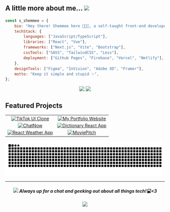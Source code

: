 <h2>A little more about me...  <img src="https://media.giphy.com/media/v1.Y2lkPTc5MGI3NjExY2VqaGNoNTltb2hlczlpcWRua25rYnd4am9hZ2VsaXpwMnhxZHV1byZlcD12MV9pbnRlcm5hbF9naWZfYnlfaWQmY3Q9cw/WUlplcMpOCEmTGBtBW/giphy.gif" width="50"></h2>

```javascript
const s_shemmee = {
    bio: "Hey there! Shemmee here 👩🏻‍💻, a self-taught front-end developer passionate about UI/UX.",
    techStack: {
        languages: ["JavaScript/TypeScript"],
        libraries: ["React", "Vue"],
        frameworks: ["Next.js", "Vite", "Bootstrap"],
        cssTools: ["SASS", "TailwindCSS", "Less"],
        deployment: ["Github Pages", "Firebase", "Vercel", "Netlify"],
    },
    designTools: ["Figma", "InVision", "Adobe XD", "Framer"],
    motto: "Keep it simple and stupid ✨",
};
```

<div align="center">

  ![](https://bad-apple-github-readme.vercel.app/api?show_bg=1&username=s-shemmee&theme=dracula&hide_border=true&show_icons=true&include_all_commits=true&count_private=true)
  ![](https://github-readme-stats.vercel.app/api/top-langs/?username=s-shemmee&langs_count=10&theme=dracula&hide_border=true&include_all_commits=true&count_private=true&layout=compact)

</div>

## Featured Projects
<div align="center">
<table>
  <tr>
    <td align="center">
      <a href="https://github.com/shemmee/TikTok-UI-Clone">
        <img src="https://github-readme-stats.vercel.app/api/pin/?username=shemmee&theme=dracula&hide_border=true&show_icons=true&repo=TikTok-UI-Clone" alt="TikTok UI Clone" />
      </a>
    </td>
    <td align="center">
      <a href="https://github.com/s-shemmee/my-portfolio-website">
        <img src="https://github-readme-stats.vercel.app/api/pin/?username=s-shemmee&theme=dracula&hide_border=true&show_icons=true&repo=my-portfolio-website" alt="My Portfolio Website" />
      </a>
    </td>
  </tr>
  <tr>
    <td align="center">
      <a href="https://github.com/s-shemmee/ChatNow">
        <img src="https://github-readme-stats.vercel.app/api/pin/?username=s-shemmee&theme=dracula&hide_border=true&show_icons=true&repo=ChatNow" alt="ChatNow" />
      </a>
    </td>
    <td align="center">
      <a href="https://github.com/shemmee/Dictionary-React-App">
        <img src="https://github-readme-stats.vercel.app/api/pin/?username=shemmee&theme=dracula&hide_border=true&show_icons=true&repo=Dictionary-React-App" alt="Dictionary React App" />
      </a>
    </td>
  </tr>
  <tr>
    <td align="center">
      <a href="https://github.com/shemmee/React-Weather-App">
        <img src="https://github-readme-stats.vercel.app/api/pin/?username=shemmee&theme=dracula&hide_border=true&show_icons=true&repo=React-Weather-App" alt="React Weather App" />
      </a>
    </td>
    <td align="center">
      <a href="https://github.com/s-shemmee/MoviePitch">
        <img src="https://github-readme-stats.vercel.app/api/pin/?username=s-shemmee&theme=dracula&hide_border=true&show_icons=true&repo=MoviePitch" alt="MoviePitch" />
      </a>
    </td>
  </tr>
</table>

</div>

<div align="center">

  ![Snake animation](https://github.com/s-shemmee/s-shemmee/blob/output/github-contribution-grid-snake-dark.svg)

  ---
  #### <img src="https://media.giphy.com/media/WygrrSksa7x4PHFXxM/giphy.gif" height="30"> <em><b>Always up for a chat and geeking out about all things tech!</b>💻<3</em>

  ![](https://komarev.com/ghpvc/?username=s-shemmee&color=blueviolet)

</div>
